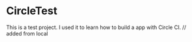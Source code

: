 # CircleTest
This is a test project.
I used it to learn how to build a app with Circle CI.
//
added from local
